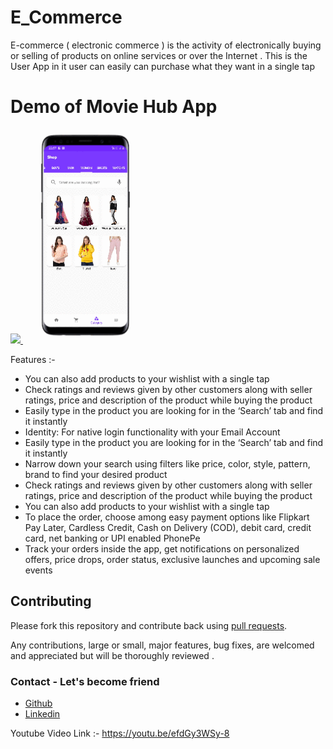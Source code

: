 # E_Commerce
E-commerce ( electronic commerce ) is the activity of electronically buying or selling of products on online services or over the Internet . 
This is the User App in it user can easily can purchase what they want in a single tap

# Demo of Movie Hub App 

 <a style="margin:20;padding:0" href="https://www.youtube.com/watch?v=VKUW-sLmWko">
  <img src="https://raw.githubusercontent.com/mayankkasera/Movie-Stack/master/media/youtube.png" width="200" >
  </a>
  <img width="200px"   src="https://github.com/Amirkhan5949/E_Commerce/blob/master/gif/gif.gif"></br>
  



Features :-
 * You can also add products to your wishlist with a single tap
 * Check ratings and reviews given by other customers along with seller ratings, price and description of the product while buying
   the product
 * Easily type in the product you are looking for in the ‘Search’ tab and find it instantly
 * Identity: For native login functionality with your Email Account
 * Easily type in the product you are looking for in the ‘Search’ tab and find it instantly
 *  Narrow down your search using filters like price, color, style, pattern, brand to find your desired product
 * Check ratings and reviews given by other customers along with seller ratings, price and description of the product while buying the product
 * You can also add products to your wishlist with a single tap
 * To place the order, choose among easy payment options like Flipkart Pay Later, Cardless Credit, Cash on Delivery (COD), debit card, credit card, net banking or UPI enabled PhonePe
 * Track your orders inside the app, get notifications on personalized offers, price drops, order status, exclusive launches and upcoming sale events

 ## Contributing

Please fork this repository and contribute back using
[pull requests](https://github.com/Amirkhan5949/ChatApp/pulls).

Any contributions, large or small, major features, bug fixes, are welcomed and appreciated
but will be thoroughly reviewed .

### Contact - Let's become friend
 - [Github](https://github.com/Amirkhan5949)
- [Linkedin](https://www.linkedin.com/in/aamir-khan-710185197/)

Youtube Video Link :-  https://youtu.be/efdGy3WSy-8
